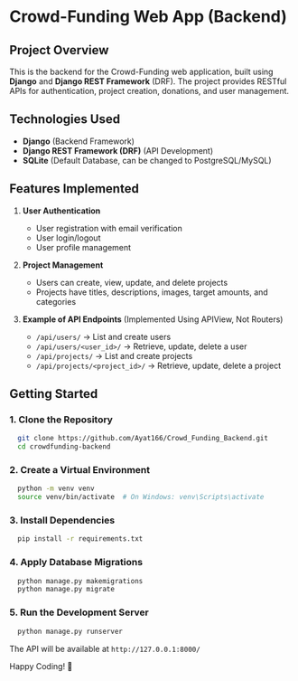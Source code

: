# Crowd-Funding Web App (Backend)

## Project Overview
This is the backend for the Crowd-Funding web application, built using **Django** and **Django REST Framework** (DRF). The project provides RESTful APIs for authentication, project creation, donations, and user management.

## Technologies Used
- **Django** (Backend Framework)
- **Django REST Framework (DRF)** (API Development)
- **SQLite** (Default Database, can be changed to PostgreSQL/MySQL)

## Features Implemented
1. **User Authentication**
   - User registration with email verification
   - User login/logout
   - User profile management
   
2. **Project Management**
   - Users can create, view, update, and delete projects
   - Projects have titles, descriptions, images, target amounts, and categories
   
3. **Example of API Endpoints** (Implemented Using APIView, Not Routers)
   - `/api/users/` → List and create users
   - `/api/users/<user_id>/` → Retrieve, update, delete a user
   - `/api/projects/` → List and create projects
   - `/api/projects/<project_id>/` → Retrieve, update, delete a project

## Getting Started

### 1. Clone the Repository
```sh
  git clone https://github.com/Ayat166/Crowd_Funding_Backend.git
  cd crowdfunding-backend
```

### 2. Create a Virtual Environment
```sh
  python -m venv venv
  source venv/bin/activate  # On Windows: venv\Scripts\activate
```

### 3. Install Dependencies
```sh
  pip install -r requirements.txt
```

### 4. Apply Database Migrations
```sh
  python manage.py makemigrations
  python manage.py migrate
```

### 5. Run the Development Server
```sh
  python manage.py runserver
```
The API will be available at `http://127.0.0.1:8000/`

Happy Coding! 🚀

